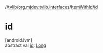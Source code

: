 //[tvlib](../../../index.md)/[org.mjdev.tvlib.interfaces](../index.md)/[ItemWithId](index.md)/[id](id.md)

# id

[androidJvm]\
abstract val [id](id.md): [Long](https://kotlinlang.org/api/latest/jvm/stdlib/kotlin/-long/index.html)
